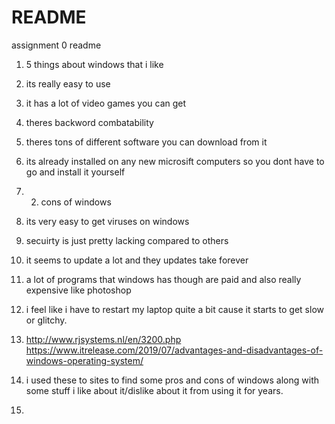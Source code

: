 # README
assignment 0 readme
1. 5 things about windows that i like 
2. its really easy to use 
3. it has a lot of video games you can get 
4. theres backword combatability 
5. theres tons of different software you can download from it 
6. its already installed on any new microsift computers so you dont have to go and install it yourself 
7. 2. cons of windows 
8. its very easy to get viruses on windows 
9. secuirty is just pretty lacking compared to others 
10. it seems to update a lot and they updates take forever 
11. a lot of programs that windows has though are paid and also really expensive like photoshop
12. i feel like i have to restart my laptop quite a bit cause it starts to get slow or glitchy. 

3. http://www.rjsystems.nl/en/3200.php  https://www.itrelease.com/2019/07/advantages-and-disadvantages-of-windows-operating-system/
4. i used these to sites to find some pros and cons of windows along with some stuff i like about it/dislike about it from using it for years.
5. 
